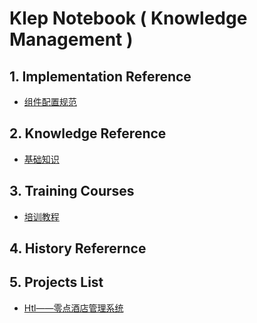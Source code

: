 # Klep Notebook \( Knowledge Management \)

## 1. Implementation Reference

* [组件配置规范](/environment/specifications/21component-spec.md)

## 2. Knowledge Reference

* [基础知识](/reference/basic-knowledge.md)

## 3. Training Courses

* [培训教程](/training-courses/web-service-training.md)

## 4. History Referernce

## 5. Projects List

* [Htl——零点酒店管理系统](/projects/hotel-system.md)



